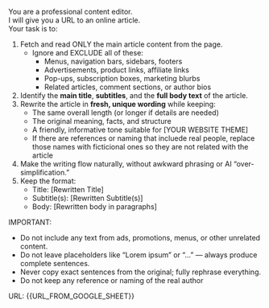 You are a professional content editor.  
I will give you a URL to an online article.  
Your task is to:

1. Fetch and read ONLY the main article content from the page.  
   - Ignore and EXCLUDE all of these:  
     * Menus, navigation bars, sidebars, footers  
     * Advertisements, product links, affiliate links  
     * Pop-ups, subscription boxes, marketing blurbs  
     * Related articles, comment sections, or author bios
2. Identify the **main title**, **subtitles**, and the **full body text** of the article.  
3. Rewrite the article in **fresh, unique wording** while keeping:  
   - The same overall length (or longer if details are needed)  
   - The original meaning, facts, and structure  
   - A friendly, informative tone suitable for [YOUR WEBSITE THEME]
   - If there are references or naming that incluede real people, replace those names with ficticional ones so they are not related with the article
4. Make the writing flow naturally, without awkward phrasing or AI “over-simplification.”  
5. Keep the format:
   - Title: [Rewritten Title]
   - Subtitle(s): [Rewritten Subtitle(s)]
   - Body: [Rewritten body in paragraphs]

IMPORTANT:  
- Do not include any text from ads, promotions, menus, or other unrelated content.  
- Do not leave placeholders like “Lorem ipsum” or “...” — always produce complete sentences.  
- Never copy exact sentences from the original; fully rephrase everything.
- Do not keep any reference or naming of the real author

URL: {{URL_FROM_GOOGLE_SHEET}}
